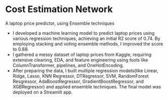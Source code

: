 # Cost Estimation Network 
A laptop price predictor,  using Ensemble techniques
- I developed a machine learning model to predict laptop prices using various regression techniques, achieving an initial R2 score of 0.74. By employing stacking and voting ensemble methods, I improved the score to 0.88.
- I gathered a messy dataset of laptop prices from Kaggle, requiring extensive cleaning, EDA, and feature engineering using tools like ColumnTransformer, pipelines, and OneHotEncoding.
- After preparing the data, I built multiple regression models(like Linear, Ridge, Lasso, KNN Regressor, DTRegressor, SVM, RandomForest Resgressor, AdaBoostRegressor, GradientBoostRegressor, and XGBRegressor) and applied ensemble techniques. The final model was deployed on a Streamlit app.

